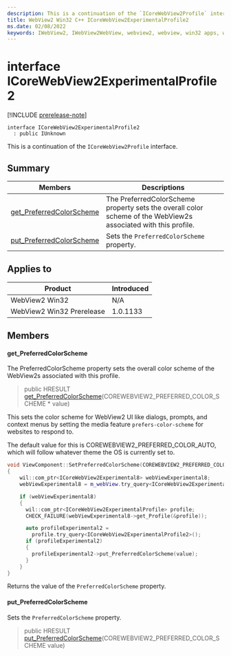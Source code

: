 ```yaml
---
description: This is a continuation of the `ICoreWebView2Profile` interface.
title: WebView2 Win32 C++ ICoreWebView2ExperimentalProfile2
ms.date: 02/08/2022
keywords: IWebView2, IWebView2WebView, webview2, webview, win32 apps, win32, edge, ICoreWebView2, ICoreWebView2Controller, browser control, edge html, ICoreWebView2ExperimentalProfile2
---
```


# interface ICoreWebView2ExperimentalProfile2

[!INCLUDE [prerelease-note](../includes/prerelease-note.md)]

```
interface ICoreWebView2ExperimentalProfile2
  : public IUnknown
```

This is a continuation of the `ICoreWebView2Profile` interface.

## Summary

 Members                        | Descriptions
--------------------------------|---------------------------------------------
[get_PreferredColorScheme](#get_preferredcolorscheme) | The PreferredColorScheme property sets the overall color scheme of the WebView2s associated with this profile.
[put_PreferredColorScheme](#put_preferredcolorscheme) | Sets the `PreferredColorScheme` property.

## Applies to

Product                         | Introduced
--------------------------------|---------------------------------------------
WebView2 Win32            |    N/A
WebView2 Win32 Prerelease |    1.0.1133

## Members

#### get_PreferredColorScheme

The PreferredColorScheme property sets the overall color scheme of the WebView2s associated with this profile.

> public HRESULT [get_PreferredColorScheme](#get_preferredcolorscheme)(COREWEBVIEW2_PREFERRED_COLOR_SCHEME * value)

This sets the color scheme for WebView2 UI like dialogs, prompts, and context menus by setting the media feature `prefers-color-scheme` for websites to respond to.

The default value for this is COREWEBVIEW2_PREFERRED_COLOR_AUTO, which will follow whatever theme the OS is currently set to.

```cpp
void ViewComponent::SetPreferredColorScheme(COREWEBVIEW2_PREFERRED_COLOR_SCHEME value)
{
    wil::com_ptr<ICoreWebView2Experimental8> webViewExperimental8;
    webViewExperimental8 = m_webView.try_query<ICoreWebView2Experimental8>();

    if (webViewExperimental8)
    {
      wil::com_ptr<ICoreWebView2ExperimentalProfile> profile;
      CHECK_FAILURE(webViewExperimental8->get_Profile(&profile));

      auto profileExperimental2 =
        profile.try_query<ICoreWebView2ExperimentalProfile2>();
      if (profileExperimental2)
      {
        profileExperimental2->put_PreferredColorScheme(value);
      }
    }
}
```
 Returns the value of the `PreferredColorScheme` property.

#### put_PreferredColorScheme

Sets the `PreferredColorScheme` property.

> public HRESULT [put_PreferredColorScheme](#put_preferredcolorscheme)(COREWEBVIEW2_PREFERRED_COLOR_SCHEME value)

